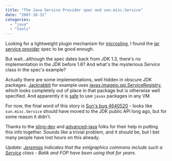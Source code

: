 ```yaml
---
title: "The Java Service Provider spec and sun.misc.Service"
date: "2007-10-31"
categories: 
  - "java"
  - "tools"
---
```


Looking for a lightweight plugin mechanism for [microsling](https://issues.apache.org/jira/browse/SLING-47), I found the [jar service provider](http://java.sun.com/j2se/1.4.2/docs/guide/jar/jar.html#Service%20Provider) spec to be good enough.

But wait...although the spec dates back from JDK 1.3, there's no implementation in the JDK before 1.6? And what's the mysterious _Service_ class in the spec's example?

Actually there are some implementations, well hidden in obscure JDK packages. [Jackrabbit](http://jackrabbit.apache.org) for example uses [javax.imageio.spi.ServiceRegistry](http://java.sun.com/j2se/1.4.2/docs/api/javax/imageio/spi/ServiceRegistry.html), which looks completely out of place in that package but is otherwise well specified. And apparently it is [safe](http://java.sun.com/products/jdk/faq/faq-sun-packages.html) to use `javax` packages in any VM.

For now, the final word of this story is [Sun's bug 4640520](http://bugs.sun.com/bugdatabase/view_bug.do?bug_id=4640520) - looks like `sun.misc.Service` should have moved to the JDK public API long ago, but for some reason it didn't.

Thanks to the [sling-dev](http://incubator.apache.org/sling) and [advanced-java](http://discuss.develop.com/advanced-java.html) folks for their help in putting this info together. Sounds like a trivial problem, and it should be, but I bet many people have lost hours on this already.

_Update: [Jeremias](http://www.jeremias-maerki.ch/) indicates that the xmlgraphics commons include such a [Service](http://svn.apache.org/viewvc/xmlgraphics/commons/trunk/src/java/org/apache/xmlgraphics/util/Service.java?view=markup) class - Batik and FOP have been using that for years._
